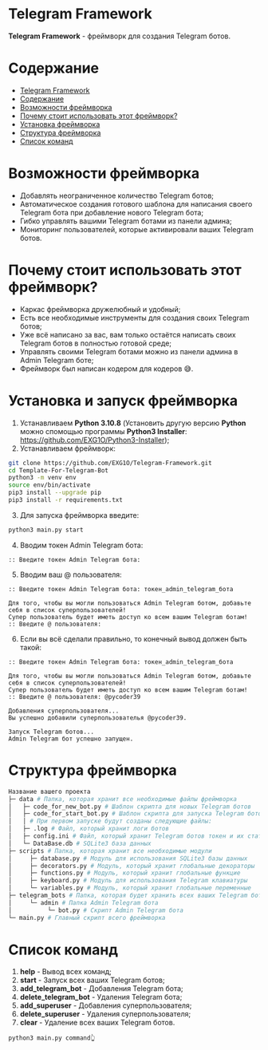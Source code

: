 # Telegram Framework
**Telegram Framework** - фреймворк для создания Telegram ботов.

# Содержание
- [Telegram Framework](#telegram-framework)
- [Содержание](#содержание)
- [Возможности фреймворка](#возможности-фреймворка)
- [Почему стоит использовать этот фреймворк?](#почему-стоит-использовать-этот-фреймворк?)
- [Установка фреймворка](#установка-фреймворка)
- [Структура фреймворка](#структура-фреймворка)
- [Список команд](#список-команд)

# Возможности фреймворка
- Добавлять неограниченное количество Telegram ботов;
- Автоматическое создания готового шаблона для написания своего Telegram бота при добавление нового Telegram бота;
- Гибко управлять вашими Telegram ботами из панели админа;
- Мониторинг пользователей, которые активировали ваших Telegram ботов.

# Почему стоит использовать этот фреймворк?
- Каркас фреймворка дружелюбный и удобный;
- Есть все необходимые инструменты для создания своих Telegram ботов;
- Уже всё написано за вас, вам только остаётся написать своих Telegram ботов в полностью готовой среде;
- Управлять своими Telegram ботами можно из панели админа в Admin Telegram боте;
- Фреймворк был написан кодером для кодеров 😅.

# Установка и запуск фреймворка
1. Устанавливаем **Python 3.10.8** (Установить другую версию **Python** можно спомощью программы **Python3 Installer**: https://github.com/EXG1O/Python3-Installer);
2. Устанавливаем фреймворк:
```sh
git clone https://github.com/EXG1O/Telegram-Framework.git
cd Template-For-Telegram-Bot
python3 -m venv env
source env/bin/activate
pip3 install --upgrade pip
pip3 install -r requirements.txt
```
3. Для запуска фреймворка введите:
```sh
python3 main.py start
```
4. Вводим токен Admin Telegram бота:
```
:: Введите токен Admin Telegram бота: 
```
5. Вводим ваш @ пользователя:
```
:: Введите токен Admin Telegram бота: токен_admin_telegram_бота

Для того, чтобы вы могли пользоваться Admin Telegram ботом, добавьте себя в список суперпользователей!
Супер пользователь будет иметь доступ ко всем вашим Telegram ботам!
:: Введите @ пользователя:
```
6. Если вы всё сделали правильно, то конечный вывод должен быть такой:
```
:: Введите токен Admin Telegram бота: токен_admin_telegram_бота

Для того, чтобы вы могли пользоваться Admin Telegram ботом, добавьте себя в список суперпользователей!
Супер пользователь будет иметь доступ ко всем вашим Telegram ботам!
:: Введите @ пользователя: @pycoder39

Добавления суперпользователя...
Вы успешно добавили суперпользователья @pycoder39.

Запуск Telegram ботов...
Admin Telegram бот успешно запущен.
```

# Структура фреймворка
```python
Название вашего проекта
├─ data # Папка, которая хранит все необходимые файлы фреймворка
│   ├─ code_for_new_bot.py # Шаблон скрипта для новых Telegram ботов
│   ├─ code_for_start_bot.py # Шаблон скрипта для запуска Telegram ботов
│   │ # При первом запуске будут созданы следующие файлы:
│   ├─ .log # Файл, который хранит логи ботов
│   ├─ config.ini # Файл, который хранит Telegram ботов токен и их статус
│   └─ DataBase.db # SQLite3 база данных
├─ scripts # Папка, которая хранит все необходимые модули
│     ├─ database.py # Модуль для использования SQLite3 базы данных 
│     ├─ decorators.py # Модуль, который хранит глобальные декораторы
│     ├─ functions.py # Модуль, который хранит глобальные функцие
│     ├─ keyboard.py # Модуль для использования Telegram клавиатуры
│     └─ variables.py # Модуль, который хранит глобальные переменные
├─ telegram_bots # Папка, которая будет хранить всех ваших Telegram ботов
│     └─ admin # Папка Admin Telegram бота
│          └─ bot.py # Скрипт Admin Telegram бота
└─ main.py # Главный скрипт всего фреймворка
```

# Список команд
1. **help** - Вывод всех команд;
2. **start** - Запуск всех ваших Telegram ботов;
3. **add_telegram_bot** - Добавления Telegram бота;
4. **delete_telegram_bot** - Удаления Telegram бота;
5. **add_superuser** - Добавления суперпользователя;
6. **delete_superuser** - Удаления суперпользователя;
7. **clear** - Удаление всех ваших Telegram ботов.
```
python3 main.py command👆️
```